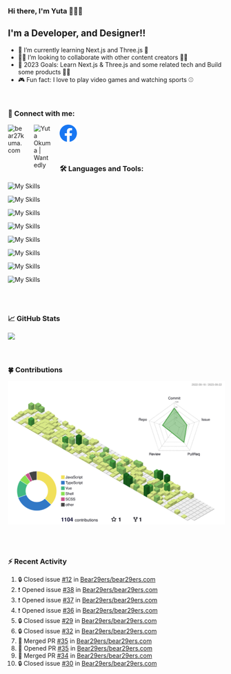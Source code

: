 ### Hi there, I'm Yuta 🤟🏻🐻

## I'm a Developer, and Designer!!

- 🌱 I’m currently learning Next.js and Three.js 🤣
- 👬🏻 I’m looking to collaborate with other content creators 👋🏻
- 🥅 2023 Goals: Learn Next.js & Three.js and some related tech and Build some products 💪🏻
- 🎮 Fun fact: I love to play video games and watching sports ⚾️

<br />

### :wave: Connect with me:

[<img align="left" alt="bear27kuma.com" width="40px" src="https://user-images.githubusercontent.com/39920490/156489586-f125813b-e344-46d6-9306-f5786684b976.jpg" style="margin-right: 20px;" />](https://bear29ers.github.io/)
[<img align="left" alt="Yuta Okuma | Wantedly" width="40px" src="https://user-images.githubusercontent.com/39920490/156489528-fdc520d6-10f1-43b6-8bf8-fadf8dcf1a90.jpg" style="margin-right: 20px;" />](https://www.wantedly.com/id/yuta_okuma_b)
[<img align="left" alt="Yuta Okuma | Facebook" width="40px" src="https://github.com/github/explore/blob/main/topics/facebook/facebook.png?raw=true" style="margin-right: 20px;" />](https://www.facebook.com/kumakuma1129/)

[//]: # '[<img align="left" alt="Yuta Okuma | Instagram" width="40px" src="https://github.com/github/explore/blob/main/topics/instagram/instagram.png?raw=true" />](https://www.instagram.com/bear_27earl/)'

<br />
<br />
<br />
<br />

### :hammer_and_wrench: Languages and Tools:

![My Skills](https://skillicons.dev/icons?i=html,css,sass,tailwind,bootstrap,js,ts)

![My Skills](https://skillicons.dev/icons?i=jquery,threejs,react,emotion,styledcomponents,materialui,nextjs)

![My Skills](https://skillicons.dev/icons?i=vercel,vue,nuxt,vite,nodejs,express,jest)

![My Skills](https://skillicons.dev/icons?i=regex,webpack,babel,php,laravel,mysql,sqlite)

![My Skills](https://skillicons.dev/icons?i=docker,git,github,githubactions,aws,gcp,firebase)

![My Skills](https://skillicons.dev/icons?i=vim,neovim,linux,bash,lua,markdown,svg)

![My Skills](https://skillicons.dev/icons?i=idea,vscode,atom,figma,xd,ps,ai)

![My Skills](https://skillicons.dev/icons?i=pr,ae,postman,sentry,codepen,stackoverflow,discord)

<br />
<br />

### :chart_with_upwards_trend: GitHub Stats

<div style="display: flex;">
    <a href="https://github.com/Bear29ers">
        <img height="220px;" src="https://github-readme-stats-bear29ers.vercel.app/api?username=Bear29ers&show_icons=true&theme=bear">
    </a>
</div>

<br />
<br />

### :four_leaf_clover: Contributions

![](./profile-3d-contrib/profile-green-animate.svg)

<br />
<br />

### :zap: Recent Activity

<!--START_SECTION:activity-->

1. 🔒 Closed issue [#12](https://github.com/Bear29ers/bear29ers.com/issues/12) in [Bear29ers/bear29ers.com](https://github.com/Bear29ers/bear29ers.com)
2. ❗ Opened issue [#38](https://github.com/Bear29ers/bear29ers.com/issues/38) in [Bear29ers/bear29ers.com](https://github.com/Bear29ers/bear29ers.com)
3. ❗ Opened issue [#37](https://github.com/Bear29ers/bear29ers.com/issues/37) in [Bear29ers/bear29ers.com](https://github.com/Bear29ers/bear29ers.com)
4. ❗ Opened issue [#36](https://github.com/Bear29ers/bear29ers.com/issues/36) in [Bear29ers/bear29ers.com](https://github.com/Bear29ers/bear29ers.com)
5. 🔒 Closed issue [#29](https://github.com/Bear29ers/bear29ers.com/issues/29) in [Bear29ers/bear29ers.com](https://github.com/Bear29ers/bear29ers.com)
6. 🔒 Closed issue [#32](https://github.com/Bear29ers/bear29ers.com/issues/32) in [Bear29ers/bear29ers.com](https://github.com/Bear29ers/bear29ers.com)
7. 🎉 Merged PR [#35](https://github.com/Bear29ers/bear29ers.com/pull/35) in [Bear29ers/bear29ers.com](https://github.com/Bear29ers/bear29ers.com)
8. 💪 Opened PR [#35](https://github.com/Bear29ers/bear29ers.com/pull/35) in [Bear29ers/bear29ers.com](https://github.com/Bear29ers/bear29ers.com)
9. 🎉 Merged PR [#34](https://github.com/Bear29ers/bear29ers.com/pull/34) in [Bear29ers/bear29ers.com](https://github.com/Bear29ers/bear29ers.com)
10. 🔒 Closed issue [#30](https://github.com/Bear29ers/bear29ers.com/issues/30) in [Bear29ers/bear29ers.com](https://github.com/Bear29ers/bear29ers.com)

<!--END_SECTION:activity-->

